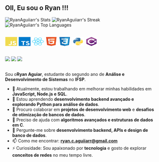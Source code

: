 ## OII, Eu sou o Ryan !!!

![RyanAguiiarr's Stats](https://github-readme-stats.vercel.app/api?username=RyanAguiiarr&theme=outrun&show_icons=true&hide_border=true&count_private=true)     ![RyanAguiiarr's Streak](https://github-readme-streak-stats.herokuapp.com/?user=RyanAguiiarr&theme=outrun&hide_border=true)
![RyanAguiiarr's Top Languages](https://github-readme-stats.vercel.app/api/top-langs/?username=RyanAguiiarr&theme=outrun&show_icons=true&hide_border=true&layout=compact)
<div style="display: inline_block"><br>
  <img align="center" alt="Rafa-Js" height="30" width="40" src="https://raw.githubusercontent.com/devicons/devicon/master/icons/javascript/javascript-plain.svg">
  <img align="center" alt="Rafa-Ts" height="30" width="40" src="https://raw.githubusercontent.com/devicons/devicon/master/icons/typescript/typescript-plain.svg">
  <img align="center" alt="Rafa-React" height="30" width="40" src="https://raw.githubusercontent.com/devicons/devicon/master/icons/react/react-original.svg">
  <img align="center" alt="Rafa-HTML" height="30" width="40" src="https://raw.githubusercontent.com/devicons/devicon/master/icons/html5/html5-original.svg">
  <img align="center" alt="Rafa-CSS" height="30" width="40" src="https://raw.githubusercontent.com/devicons/devicon/master/icons/css3/css3-original.svg">
  <img align="center" alt="Rafa-Python" height="30" width="40" src="https://raw.githubusercontent.com/devicons/devicon/master/icons/python/python-original.svg">
  <img align="center" alt="Rafa-Csharp" height="30" width="40" src="https://raw.githubusercontent.com/devicons/devicon/master/icons/csharp/csharp-original.svg">
</div><br>

<div> <br>
  <a href="https://instagram.com/ryanzin28" target="_blank"><img src="https://img.shields.io/badge/-Instagram-%23E4405F?style=for-the-badge&logo=instagram&logoColor=white" target="_blank"></a>
  <a href = "mailto:ryan.c.aguiiarr@gmail.com"><img src="https://img.shields.io/badge/-Gmail-%23333?style=for-the-badge&logo=gmail&logoColor=white" target="_blank"></a>
 <a href="https://www.linkedin.com/in/ryanaguiar2006" target="_blank"> <img src="https://img.shields.io/badge/-LinkedIn-%230077B5?style=for-the-badge&logo=linkedin&logoColor=white" target="_blank"> </a>
  
</div><br>



Sou  o**Ryan Aguiar**, estudante do segundo ano de **Análise e Desenvolvimento de Sistemas** no **IFSP**.  

- 🔭 Atualmente, estou trabalhando em melhorar minhas habilidades em **JavaScript, Node.js e SQL**.  
- 🌱 Estou aprendendo **desenvolvimento backend avançado e explorando Python para análise de dados**.  
- 👯 Procuro colaborar em **projetos de desenvolvimento web** e **desafios de otimização de bancos de dados**.  
- 🤔 Preciso de ajuda com **algoritmos avançados e estruturas de dados em C**.  
- 💬 Pergunte-me sobre **desenvolvimento backend, APIs e design de banco de dados**.  
- 📫 Como me encontrar: **ryan.c.aguiiarr@gmail.com**  
- ⚡ Curiosidade: Sou apaixonado por **tecnologia** e gosto de explorar **conceitos de redes** no meu tempo livre.  
